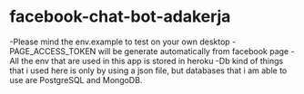 # facebook-chat-bot-adakerja

-Please mind the env.example to test on your own desktop
-PAGE_ACCESS_TOKEN will be generate automatically from facebook page
-All the env that are used in this app is stored in heroku
-Db kind of things that i used here is only by using a json file, but databases that i am able to use are PostgreSQL and MongoDB.
